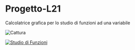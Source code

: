 # Progetto-L21
Calcolatrice grafica per lo studio di funzioni ad una variabile

![Cattura](https://user-images.githubusercontent.com/80196658/114384114-99a01a80-9b8e-11eb-9f46-ff80eaabdf83.JPG)

[![Studio di Funzioni](http://i3.ytimg.com/vi/km-TnhGaGvE/hqdefault.jpg)](https://www.youtube.com/watch?v=km-TnhGaGvE)
